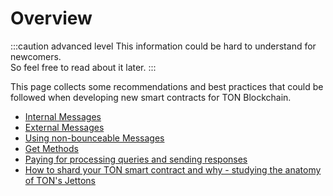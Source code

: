 # Overview

:::caution advanced level
This information could be hard to understand for newcomers.  
So feel free to read about it later.
:::

This page collects some recommendations and best practices that could be followed when developing new smart contracts for TON Blockchain.

* [Internal Messages](/develop/smart-contracts/guidelines/internal-messages)
* [External Messages](/develop/smart-contracts/guidelines/external-messages)
* [Using non-bounceable Messages](/develop/smart-contracts/guidelines/non-bouncable-messages)
* [Get Methods](/develop/smart-contracts/guidelines/get-methods)
* [Paying for processing queries and sending responses](/develop/smart-contracts/guidelines/processing)
* [How to shard your TON smart contract and why - studying the anatomy of TON's Jettons](https://society.ton.org/how-to-shard-your-ton-smart-contract-and-why-studying-theanatomy-of-tons-jettons)